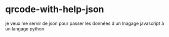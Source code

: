 # qrcode-with-help-json
je veux me servir de json pour passer les données d un lnagage javascript à un langage python
